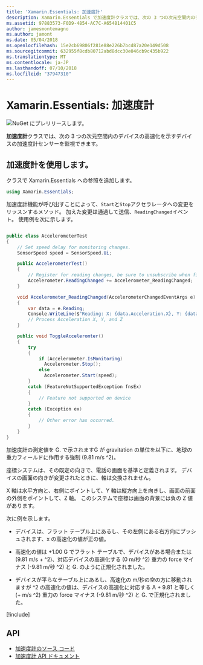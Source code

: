 ```yaml
---
title: 'Xamarin.Essentials: 加速度計'
description: Xamarin.Essentials で加速度計クラスでは、次の 3 つの次元空間内のデバイスの高速化を示すデバイスの加速度計センサーを監視できます。
ms.assetid: 97883573-F0D9-4854-AC7C-A654814401C5
author: jamesmontemagno
ms.author: jamont
ms.date: 05/04/2018
ms.openlocfilehash: 15e2cb69806f281e88e226b7bcd87a20e149d508
ms.sourcegitcommit: 632955f8cdb80712abd8dcc30e046cb9c435b922
ms.translationtype: MT
ms.contentlocale: ja-JP
ms.lasthandoff: 07/10/2018
ms.locfileid: "37947310"
---
```

# <a name="xamarinessentials-accelerometer"></a>Xamarin.Essentials: 加速度計

![NuGet にプレリリースします。](~/media/shared/pre-release.png)

**加速度計**クラスでは、次の 3 つの次元空間内のデバイスの高速化を示すデバイスの加速度計センサーを監視できます。

## <a name="using-accelerometer"></a>加速度計を使用します。

クラスで Xamarin.Essentials への参照を追加します。

```csharp
using Xamarin.Essentials;
```

加速度計機能が呼び出すことによって、`Start`と`Stop`アクセラレータへの変更をリッスンするメソッド。 加えた変更は通過して送信、`ReadingChanged`イベント。 使用例を次に示します。

```csharp

public class AccelerometerTest
{
    // Set speed delay for monitoring changes.
    SensorSpeed speed = SensorSpeed.Ui;

    public AccelerometerTest()
    {
        // Register for reading changes, be sure to unsubscribe when finished
        Accelerometer.ReadingChanged += Accelerometer_ReadingChanged;
    }

    void Accelerometer_ReadingChanged(AccelerometerChangedEventArgs e)
    {
        var data = e.Reading;
        Console.WriteLine($"Reading: X: {data.Acceleration.X}, Y: {data.Acceleration.Y}, Z: {data.Acceleration.Z}");
        // Process Acceleration X, Y, and Z
    }

    public void ToggleAcceleromter()
    {
        try
        {
            if (Accelerometer.IsMonitoring)
              Accelerometer.Stop();
            else
              Accelerometer.Start(speed);
        }
        catch (FeatureNotSupportedException fnsEx)
        {
            // Feature not supported on device
        }
        catch (Exception ex)
        {
            // Other error has occurred.
        }
    }
}
```

加速度計の測定値を G. で示されますG が gravitation の単位を以下に、地球の重力フィールドに作用する強制 (9.81 m/s ^2)。

座標システムは、その既定の向きで、電話の画面を基準と定義されます。 デバイスの画面の向きが変更されたときに、軸は交換されません。

X 軸は水平方向と、右側にポイントして、Y 軸は縦方向上を向きし、画面の前面の外側をポイントして、Z 軸。 このシステムで座標は画面の背景には負の Z 値があります。

次に例を示します。

* デバイスは、フラット テーブル上にあるし、その左側にある右方向にプッシュされます、x の高速化の値が正の値。

* 高速化の値は +1.00 G でフラット テーブルで、デバイスがある場合または (9.81 m/s + ^2)、対応デバイスの高速化する (0 m/秒 ^2) 重力の force マイナス (-9.81 m/秒 ^2) と G. のように正規化されました。

* デバイスが平らなテーブル上にあるし、高速化の m/秒の空の方に移動されますが ^2 の高速化の値は、デバイスの高速化に対応する A + 9.81 と等しく (+ m/s ^2) 重力の force マイナス (-9.81 m/秒 ^2) と G. で正規化されました。 

[!include[](~/essentials/includes/sensor-speed.md)]

## <a name="api"></a>API

- [加速度計のソース コード](https://github.com/xamarin/Essentials/tree/master/Xamarin.Essentials/Accelerometer)
- [加速度計 API ドキュメント](xref:Xamarin.Essentials.Accelerometer)
